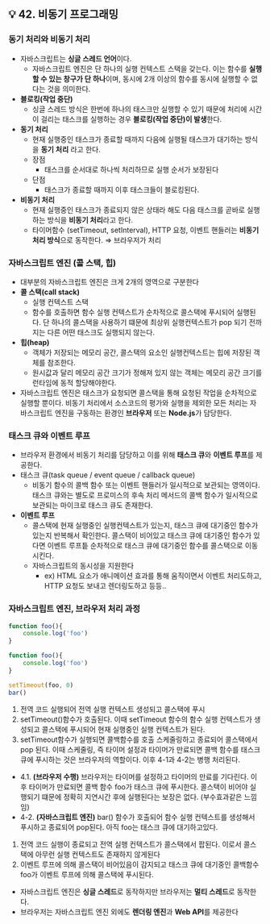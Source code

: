 ## 💡 42. 비동기 프로그래밍

### 동기 처리와 비동기 처리

- 자바스크립트는 **싱글 스레드 언어**이다.
  - 자바스크립트 엔진은 단 하나의 실행 컨텍스트 스택을 갖는다. 이는 함수를 **실행할 수 있는 창구가 단 하나**이며, 동시에 2개 이상의 함수를 동시에 실행할 수 없다는 것을 의미한다.
- **블로킹(작업 중단)**
  - 싱글 스레드 방식은 한번에 하나의 태스크만 실행할 수 있기 때문에 처리에 시간이 걸리는 태스크를 실행하는 경우 **블로킹(작업 중단)이 발생**한다.
- **동기 처리**
  - 현재 실행중인 태스크가 종료할 때까지 다음에 실행될 태스크가 대기하는 방식을 **동기 처리** 라고 한다.
  - 장점
    - 태스크를 순서대로 하나씩 처리하므로 실행 순서가 보장된다
  - 단점
    - 태스크가 종료할 때까지 이후 태스크들이 블로킹된다.
- **비동기 처리**
  - 현재 실행중인 태스크가 종료되지 않은 상태라 해도 다음 태스크를 곧바로 실행하는 방식을 **비동기 처리**라고 한다.
  - 타이머함수 (setTimeout, setInterval), HTTP 요청, 이벤트 핸들러는 **비동기 처리 방식**으로 동작한다. ⇒ 브라우저가 처리

### 자바스크립트 엔진 (콜 스택, 힙)

- 대부분의 자바스크립트 엔진은 크게 2개의 영역으로 구분한다
- **콜 스택(call stack)**
  - 실행 컨텍스트 스택
  - 함수를 호출하면 함수 실행 컨텍스트가 순차적으로 콜스택에 푸시되어 실행된다. 단 하나의 콜스택을 사용하기 떄문에 최상위 실행컨텍스트가 pop 되기 전까지는 다른 어떤 태스크도 실행되지 않는다.
- **힙(heap)**
  - 객체가 저장되는 메모리 공간, 콜스택의 요소인 실행컨텍스트는 힙에 저장된 객체를 참조한다.
  - 원시값과 달리 메모리 공간 크기가 정해져 있지 않는 객체는 메모리 공간 크기를 런타임에 동적 할당해야한다.
- 자바스크립트 엔진은 태스크가 요청되면 콜스택을 통해 요청된 작업을 순차적으로 실행할 뿐이다. 비동기 처리에서 소스코드의 평가와 실행을 제외한 모든 처리는 자바스크립트 엔진을 구동하는 환경인 **브라우저** 또는 **Node.js**가 담당한다.

### 태스크 큐와 이벤트 루프

- 브라우저 환경에서 비동기 처리를 담당하고 이를 위해 **태스크 큐**와 **이벤트 루프**를 제공한다.
- 태스크 큐(task queue / event queue / callback queue)
  - 비동기 함수의 콜백 함수 또는 이벤트 핸들러가 일시적으로 보관되는 영역이다. 태스크 큐와는 별도로 프로미스의 후속 처리 메서드의 콜백 함수가 일시적으로 보관되는 마이크로 태스크 큐도 존재한다.
- **이벤트 루프**
  - 콜스택에 현재 실행중인 실행컨텍스트가 있는지, 태스크 큐에 대기중인 함수가 있는지 반복해서 확인한다. 콜스택이 비어있고 태스크 큐에 대기중인 함수가 있다면 이벤트 루프틑 순차적으로 태스크 큐에 대기중인 함수를 콜스택으로 이동시킨다.
  - 자바스크립트의 동시성을 지원한다
    - ex) HTML 요소가 애니메이션 효과를 통해 움직이면서 이벤트 처리도하고, HTTP 요청도 보내고 렌더링도하고 등등..

### 자바스크립트 엔진, 브라우저 처리 과정

```jsx
function foo(){
	console.log('foo')
}

function foo(){
	console.log('foo')
}

setTimeout(foo, 0)
bar()
```

1. 전역 코드 실행되어 전역 실행 컨텍스트 생성되고 콜스택에 푸시
2. setTimeout()함수가 호출된다. 이때 setTimeout 함수의 함수 실행 컨텍스트가 생성되고 콜스택에 푸시되어 현재 실행중인 실행 컨텍스트가 된다.
3. setTimeout함수가 실행되면 콜백함수를 호출 스케줄링하고 종료되어 콜스택에서 pop 된다. 이때 스케줄링, 즉 타이머 설정과 타이머가 만료되면 콜백 함수를 태스크 큐에 푸시하는 것은 브라우저의 역할이다. 이후 4-1과 4-2는 병행 처리된다.

- 4.1. **(브라우저 수행)** 브라우저는 타이머를 설정하고 타이머의 만료를 기다린다. 이후 타이머가 만료되면 콜백 함수 foo가 태스크 큐에 푸시한다. 콜스택이 비어야 실행되기 떄문에 정확히 지연시간 후에 실행된다는 보장은 없다. (부수효과같은 느낌임)
- 4-2. **(자바스크립트 엔진)** bar() 함수가 호출되어 함수 실행 컨텍스트를 생성해서 푸시하고 종료되어 pop된다. 아직 foo는 태스크 큐에 대기하고있다.

1. 전역 코드 실행이 종료되고 전역 실행 컨텍스트가 콜스택에서 팝된다. 이로서 콜스택에 아무런 실행 컨텍스트도 존재하지 않게된다
2. 이벤트 루프에 의해 콜스택이 비어있음이 감지되고 태스크 큐에 대기중인 콜백함수 foo가 이벤트 루프에 의해 콜스택에 푸시된다.

- 자바스크립트 엔진은 **싱글 스레드**로 동작하지만 브라우저는 **멀티 스레드**로 동작한다.
- 브라우저는 자바스크립트 엔진 외에도 **렌더링 엔진**과 **Web API**를 제공한다
